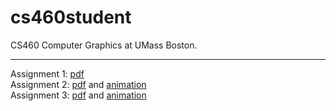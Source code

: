 # cs460student
CS460 Computer Graphics at UMass Boston.

---

Assignment 1: [pdf](https://jamesedmichaud.github.io/01/Michaud_CS460_Assignment_01.pdf)  
Assignment 2: [pdf](https://jamesedmichaud.github.io/02/Michaud_CS460_Assignment_02.pdf) and [animation](https://jamesedmichaud.github.io/02/index.html)  
Assignment 3: [pdf](https://jamesedmichaud.github.io/02/Michaud_CS460_Assignment_03.pdf) and [animation](https://jamesedmichaud.github.io/03/index.html)
